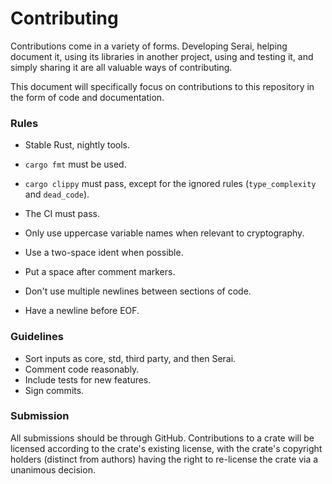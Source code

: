 # Contributing

Contributions come in a variety of forms. Developing Serai, helping document it,
using its libraries in another project, using and testing it, and simply sharing
it are all valuable ways of contributing.

This document will specifically focus on contributions to this repository in the
form of code and documentation.

### Rules

- Stable Rust, nightly tools.
- `cargo fmt` must be used.
- `cargo clippy` must pass, except for the ignored rules (`type_complexity` and
`dead_code`).
- The CI must pass.

- Only use uppercase variable names when relevant to cryptography.

- Use a two-space ident when possible.
- Put a space after comment markers.
- Don't use multiple newlines between sections of code.
- Have a newline before EOF.

### Guidelines

- Sort inputs as core, std, third party, and then Serai.
- Comment code reasonably.
- Include tests for new features.
- Sign commits.

### Submission

All submissions should be through GitHub. Contributions to a crate will be
licensed according to the crate's existing license, with the crate's copyright
holders (distinct from authors) having the right to re-license the crate via a
unanimous decision.
